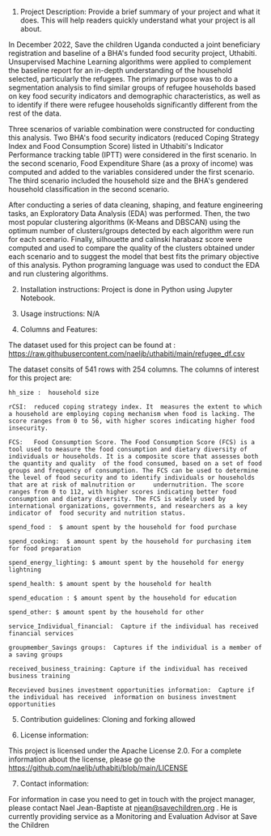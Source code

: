 1. Project Description: Provide a brief summary of your project and what it does. This will help readers quickly understand what your project is all about.

In December 2022, Save the children Uganda conducted a joint beneficiary registration and baseline of a BHA's funded food security project, Uthabiti. Unsupervised Machine Learning algorithms were applied to complement the baseline report for an in-depth understanding of the household selected, particularly the refugees.   The primary purpose was to do a segmentation analysis to find similar groups of refugee households based on key food security indicators and demographic characteristics, as well as to identify if there were refugee households significantly different from the rest of the data.

Three scenarios of variable combination were constructed for conducting this analysis. Two BHA's food security indicators (reduced Coping Strategy Index and Food Consumption Score) listed in Uthabiti's Indicator Performance tracking table (IPTT) were considered in the first scenario. In the second scenario, Food Expenditure Share (as a proxy of income) was computed and added to the variables considered under the first scenario. The third scenario included the household size and the BHA's gendered household classification in the second scenario.  

After conducting a series of data cleaning, shaping, and feature engineering tasks, an Exploratory Data Analysis (EDA) was performed. Then, the two most popular clustering algorithms (K-Means and DBSCAN) using the optimum number of clusters/groups detected by each algorithm were run for each scenario. Finally, silhouette and calinski harabasz score were computed and used to compare the quality of the clusters obtained under each scenario and to suggest the model that best fits the primary objective of this analysis. Python programing language was used to conduct the EDA and run clustering algorithms.  



2. Installation instructions:  Project is done in Python using Jupyter Notebook.  


3. Usage instructions: N/A


4. Columns and Features: 

The dataset used for this project can be found at : https://raw.githubusercontent.com/naeljb/uthabiti/main/refugee_df.csv 

The dataset consits of 541 rows with 254 columns. The columns of interest for this project are:

	hh_size :  household size

	rCSI:  reduced coping strategy index. It  measures the extent to which a household are employing coping mechanism when food is lacking. The score ranges from 0 to 56, with higher scores indicating higher food insecurity. 

	FCS:   Food Consumption Score. The Food Consumption Score (FCS) is a tool used to measure the food consumption and dietary diversity of individuals or households. It is a composite score that assesses both the quantity and quality 	of the food consumed, based on a set of food groups and frequency of consumption. The FCS can be used to determine the level of food security and to identify individuals or households that are at risk of malnutrition or 	undernutrition. The score ranges from 0 to 112, with higher scores indicating better food consumption and dietary diversity. The FCS is widely used by international organizations, governments, and researchers as a key indicator of 	food security and nutrition status.

	spend_food :  $ amount spent by the household for food purchase

	spend_cooking:  $ amount spent by the household for purchasing item for food preparation

	spend_energy_lighting: $ amount spent by the household for energy lightning 

	spend_health: $ amount spent by the household for health

	spend_education : $ amount spent by the household for education

	spend_other: $ amount spent by the household for other 

	service_Individual_financial:  Capture if the individual has received financial services

	groupmember_Savings groups:  Captures if the individual is a member of a saving groups

	received_business_training: Capture if the individual has received business training 

	Recevieved busines investment opportunities information:  Capture if the individual has received  information on business investment opportunities 


5. Contribution guidelines: Cloning and forking  allowed 


6. License information: 

This project is licensed under the Apache License 2.0.  For a complete information about the license, please go   the https://github.com/naeljb/uthabiti/blob/main/LICENSE


7. Contact information:  

For information in case you need to get in touch with the  project manager, please contact Nael Jean-Baptiste at njean@savechildren.org .  He is currently providing service as  a Monitoring and Evaluation Advisor at Save the Children







